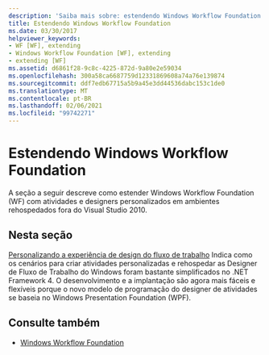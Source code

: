 ```yaml
---
description: 'Saiba mais sobre: estendendo Windows Workflow Foundation'
title: Estendendo Windows Workflow Foundation
ms.date: 03/30/2017
helpviewer_keywords:
- WF [WF], extending
- Windows Workflow Foundation [WF], extending
- extending [WF]
ms.assetid: d6861f28-9c8c-4225-872d-9a80e2e59034
ms.openlocfilehash: 300a58ca6687759d12331869608a74a76e139874
ms.sourcegitcommit: ddf7edb67715a5b9a45e3dd44536dabc153c1de0
ms.translationtype: MT
ms.contentlocale: pt-BR
ms.lasthandoff: 02/06/2021
ms.locfileid: "99742271"
---
```

# <a name="extending-windows-workflow-foundation"></a>Estendendo Windows Workflow Foundation

A seção a seguir descreve como estender Windows Workflow Foundation (WF) com atividades e designers personalizados em ambientes rehospedados fora do Visual Studio 2010.

## <a name="in-this-section"></a>Nesta seção

 [Personalizando a experiência de design do fluxo de trabalho](customizing-the-workflow-design-experience.md) Indica como os cenários para criar atividades personalizadas e rehospedar as Designer de Fluxo de Trabalho do Windows foram bastante simplificados no .NET Framework 4. O desenvolvimento e a implantação são agora mais fáceis e flexíveis porque o novo modelo de programação do designer de atividades se baseia no Windows Presentation Foundation (WPF).

## <a name="see-also"></a>Consulte também

- [Windows Workflow Foundation](index.md)
